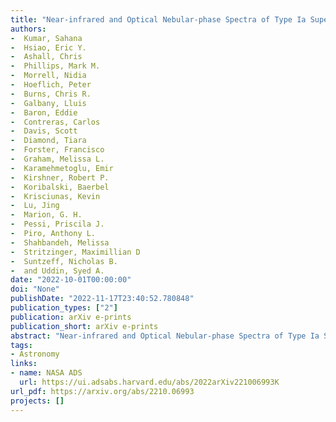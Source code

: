 ```yaml
---
title: "Near-infrared and Optical Nebular-phase Spectra of Type Ia Supernovae SN 2013aa and SN 2017cbv in NGC 5643"
authors:
-  Kumar, Sahana
-  Hsiao, Eric Y.
-  Ashall, Chris
-  Phillips, Mark M.
-  Morrell, Nidia
-  Hoeflich, Peter
-  Burns, Chris R.
-  Galbany, Lluis
-  Baron, Eddie
-  Contreras, Carlos
-  Davis, Scott
-  Diamond, Tiara
-  Forster, Francisco
-  Graham, Melissa L.
-  Karamehmetoglu, Emir
-  Kirshner, Robert P.
-  Koribalski, Baerbel
-  Krisciunas, Kevin
-  Lu, Jing
-  Marion, G. H.
-  Pessi, Priscila J.
-  Piro, Anthony L.
-  Shahbandeh, Melissa
-  Stritzinger, Maximillian D
-  Suntzeff, Nicholas B.
-  and Uddin, Syed A.
date: "2022-10-01T00:00:00"
doi: "None"
publishDate: "2022-11-17T23:40:52.780848"
publication_types: ["2"]
publication: arXiv e-prints
publication_short: arXiv e-prints
abstract: "Near-infrared and Optical Nebular-phase Spectra of Type Ia Supernovae SN 2013aa and SN 2017cbv in NGC 5643"
tags:
- Astronomy
links:
- name: NASA ADS
  url: https://ui.adsabs.harvard.edu/abs/2022arXiv221006993K
url_pdf: https://arxiv.org/abs/2210.06993
projects: []
---
```

